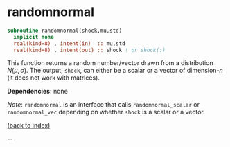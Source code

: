 # randomnormal

```fortran
subroutine randomnormal(shock,mu,std)
  implicit none
  real(kind=8) , intent(in)  :: mu,std
  real(kind=8) , intent(out) :: shock ! or shock(:)
```

This function returns a random number/vector drawn from a distribution $N(\mu,\sigma)$. The output, ```shock```, can either be a scalar or a vector of dimension-$n$ (it does not work with matrices).

**Dependencies**: none

_Note_: ```randomnormal``` is an interface that calls ```randomnormal_scalar``` or ```randomnormal_vec``` depending on whether ```shock``` is a scalar or a vector.

[(back to index)](../index.md)

--
